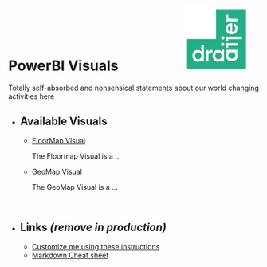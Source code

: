 # PowerBI Visuals&nbsp;&nbsp;&nbsp;&nbsp;&nbsp;&nbsp;&nbsp;&nbsp;&nbsp;&nbsp;&nbsp;&nbsp;&nbsp;&nbsp;&nbsp;&nbsp;&nbsp;&nbsp;&nbsp;&nbsp;![draaijer](/img/draaijer_2023.png)

Totally self-absorbed and nonsensical statements about our world changing activities here

- ## Available Visuals

  - [FloorMap Visual](/floormap/floormap.md)

    The Floormap Visual is a ...

  - [GeoMap Visual](/geomap/geomap.md)

    The GeoMap Visual is a ...

&nbsp;

- ## Links *(remove in production)*

  - [Customize me using these instructions](https://docs.github.com/en/pages/setting-up-a-github-pages-site-with-jekyll/adding-a-theme-to-your-github-pages-site-using-jekyll)
  - [Markdown Cheat sheet](https://github.com/lifeparticle/Markdown-Cheatsheet/tree/main)
